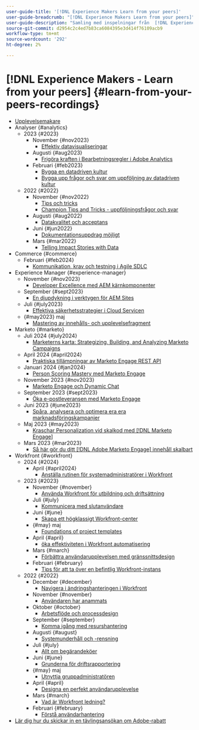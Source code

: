 ```yaml
---
user-guide-title: '[!DNL Experience Makers Learn from your peers]'
user-guide-breadcrumb: "[!DNL Experience Makers Learn from your peers]"
user-guide-description: "Samling med inspelningar från  [!DNL Experience Makers Learn from your peers]"
source-git-commit: d2954c2c4ed7b83ca6084395e3d414f76109acb9
workflow-type: tm+mt
source-wordcount: '292'
ht-degree: 2%

---
```



# [!DNL Experience Makers - Learn from your peers] {#learn-from-your-peers-recordings}

+ [Upplevelsemakare](overview.md)
+ Analyser {#analytics}
   + 2023 {#2023}
      + November {#nov2023}
         + [Effektiv datavisualiseringar](analytics/nov2023/impactful-data-visualizations.md)
      + Augusti {#aug2023}
         + [Frigöra kraften i Bearbetningsregler i Adobe Analytics](analytics/aug2023/processing-rules.md)
      + Februari {#feb2023}
         + [Bygga en datadriven kultur](analytics/feb2023/data-driven-culture.md)
         + [Bygga upp frågor och svar om uppföljning av datadriven kultur](analytics/feb2023/data-driven-culture-q-and-a.md)
   + 2022 {#2022}
      + November {#nov2022}
         + [Tips och tricks](analytics/nov2022/tips-and-tricks.md)
         + [Champion Tips and Tricks - uppföljningsfrågor och svar](analytics/nov2022/tips-and-tricks-q-and-a.md)
      + Augusti {#aug2022}
         + [Datakvalitet och acceptans](analytics/aug2022/data-quality.md)
      + Juni {#jun2022}
         + [Dokumentationsuppdrag möjligt](analytics/june2022/mission-possible.md)
      + Mars {#mar2022}
         + [Telling Impact Stories with Data](analytics/mar2022/stories-with-data.md)
+ Commerce {#commerce}
   + Februari {#feb2024}
      + [Kommunikation, krav och testning i Agile SDLC](commerce/2024/agile-sdlc.md)
+ Experience Manager {#experience-manager}
   + November {#nov2023}
      + [Developer Excellence med AEM kärnkomponenter](experience-manager/nov2023/core-components.md)
   + September {#sept2023}
      + [En djupdykning i verktygen för AEM Sites](experience-manager/sept2023/aem-sites-tools.md)
   + Juli {#july2023}
      + [Effektiva säkerhetsstrategier i Cloud Servicen](experience-manager/july2023/effective-security-strategies-in-cloud-service.md)
   + {#may2023} maj
      + [Mastering av innehålls- och upplevelsefragment](experience-manager/may2023/mastering-content-and-experience-fragments.md)
+ Marketo {#marketo}
   + Juli 2024 {#july2024}
      + [Marketerns karta: Strategizing, Building, and Analyzing Marketo Campaigns](marketo/july2024/marketers-map-marketo-campaigns.md)
   + April 2024 {#april2024}
      + [Praktiska tillämpningar av Marketo Engage REST API](marketo/april2024/practical-applications-of-marketo-engage-rest-api.md)
   + Januari 2024 {#jan2024}
      + [Person Scoring Mastery med Marketo Engage](marketo/jan2024/person-scoring-mastery.md)
   + November 2023 {#nov2023}
      + [Marketo Engage och Dynamic Chat](marketo/nov2023/dynamic-chat.md)
   + September 2023 {#sept2023}
      + [Öka e-postleveransen med Marketo Engage](marketo/sept2023/email-deliverability.md)
   + Juni 2023 {#june2023}
      + [Spåra, analysera och optimera era era marknadsföringskampanjer](marketo/june2023/marketing-campaigns.md)
   + Maj 2023 {#may2023}
      + [Kraschar Personalization vid skalkod med  [!DNL Marketo Engage]](marketo/may2023/personalization-at-scale.md)
   + Mars 2023 {#mar2023}
      + [Så här gör du ditt [!DNL Adobe Marketo Engage] innehåll skalbart](marketo/mar2023/templates-tokens-teamwork.md)
+ Workfront {#workfront}
   + 2024 {#2024}
      + April {#april2024}
         + [Anställa rutinen för systemadministratörer i Workfront](workfront/2024/04/staffing-your-workfront-system-admin-practice.md)
   + 2023 {#2023}
      + November {#november}
         + [Använda Workfront för utbildning och driftsättning](workfront/2023/11/using-workfront-for-training-and-enablement.md)
      + Juli {#july}
         + [Kommunicera med slutanvändare](workfront/2023/07/communicating-with-end-users.md)
      + Juni {#june}
         + [Skapa ett högklassigt Workfront-center](workfront/2023/06/establishing-a-workfront-center-of-excellence.md)
      + {#may} maj
         + [Foundations of project templates](workfront/2023/05/foundations-of-project-templates.md)
      + April {#april}
         + [öka effektiviteten i Workfront automatisering](workfront/2023/04/finding-efficiencies-in-workfront-automation.md)
      + Mars {#march}
         + [Förbättra användarupplevelsen med gränssnittsdesign](workfront/2023/03/improving-user-experience-with-interface-design.md)
      + Februari {#february}
         + [Tips för att ta över en befintlig Workfront-instans](workfront/2023/02/tips-for-taking-over-an-existing-workfront-instance.md)
   + 2022 {#2022}
      + December {#december}
         + [Navigera i ändringshanteringen i Workfront](workfront/2022/12/navigating-change-management.md)
      + November {#november}
         + [Användaren har anammats](workfront/2022/11/successful-end-user-adoption.md)
      + Oktober {#october}
         + [Arbetsflöde och processdesign](workfront/2022/10/workflow-and-process-design.md)
      + September {#september}
         + [Komma igång med resurshantering](workfront/2022/09/getting-started-with-resource-management.md)
      + Augusti {#august}
         + [Systemunderhåll och -rensning](workfront/2022/08/system-maintenance-and-cleanup.md)
      + Juli {#july}
         + [Allt om begärandeköer](workfront/2022/07/all-about-request-queues.md)
      + Juni {#june}
         + [Grunderna för driftsrapportering](workfront/2022/06/foundations-of-operational-reporting.md)
      + {#may} maj
         + [Utnyttja gruppadministratören](workfront/2022/05/leveraging-the-group-admin.md)
      + April {#april}
         + [Designa en perfekt användarupplevelse](workfront/2022/04/designing-an-ideal-user-experience.md)
      + Mars {#march}
         + [Vad är Workfront ledning?](workfront/2022/03/what-is-workfront-governance.md)
      + Februari {#february}
         + [Förstå användarhantering](workfront/2022/02/understanding-user-management.md)
+ [Lär dig hur du skickar in en tävlingsansökan om Adobe-rabatt](./adobe-champion-application.md)
